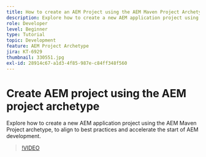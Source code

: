 ```yaml
---
title: How to create an AEM Project using the AEM Maven Project Archetype
description: Explore how to create a new AEM application project using the AEM Maven Project archetype, to align to best practices and accelerate the start of AEM development.
role: Developer
level: Beginner
type: Tutorial
topic: Development
feature: AEM Project Archetype
jira: KT-6929
thumbnail: 330551.jpg
exl-id: 28914c67-a1d3-4f85-987e-c84ff348f560
---
```

# Create AEM project using the AEM project archetype

Explore how to create a new AEM application project using the AEM Maven Project archetype, to align to best practices and accelerate the start of AEM development.

>[!VIDEO](https://video.tv.adobe.com/v/330551?quality=12&learn=on)

